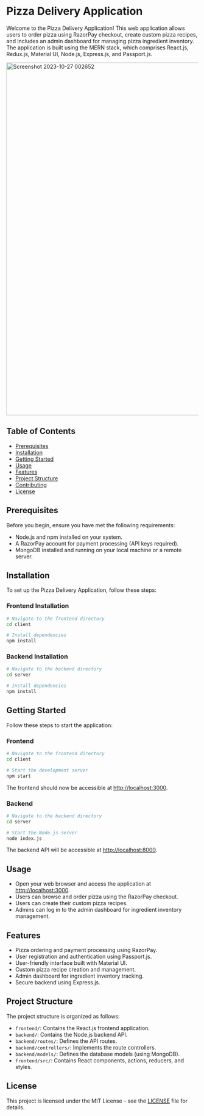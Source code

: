 # Pizza Delivery Application

Welcome to the Pizza Delivery Application! This web application allows users to order pizza using RazorPay checkout, create custom pizza recipes, and includes an admin dashboard for managing pizza ingredient inventory. The application is built using the MERN stack, which comprises React.js, Redux.js, Material UI, Node.js, Express.js, and Passport.js.

<img width="926" alt="Screenshot 2023-10-27 002652" src="https://github.com/asheshmandal2003/pizza_delivery_app/assets/116034358/c8f8912a-619e-4514-a24d-7006896f923d">


## Table of Contents
- [Prerequisites](#prerequisites)
- [Installation](#installation)
- [Getting Started](#getting-started)
- [Usage](#usage)
- [Features](#features)
- [Project Structure](#project-structure)
- [Contributing](#contributing)
- [License](#license)

## Prerequisites

Before you begin, ensure you have met the following requirements:

- Node.js and npm installed on your system.
- A RazorPay account for payment processing (API keys required).
- MongoDB installed and running on your local machine or a remote server.

## Installation

To set up the Pizza Delivery Application, follow these steps:

### Frontend Installation

```bash
# Navigate to the frontend directory
cd client

# Install dependencies
npm install
```

### Backend Installation

```bash
# Navigate to the backend directory
cd server

# Install dependencies
npm install
```

## Getting Started

Follow these steps to start the application:

### Frontend

```bash
# Navigate to the frontend directory
cd client

# Start the development server
npm start
```

The frontend should now be accessible at [http://localhost:3000](http://localhost:3000).

### Backend

```bash
# Navigate to the backend directory
cd server

# Start the Node.js server
node index.js
```

The backend API will be accessible at [http://localhost:8000](http://localhost:8000).

## Usage

- Open your web browser and access the application at [http://localhost:3000](http://localhost:3000).
- Users can browse and order pizza using the RazorPay checkout.
- Users can create their custom pizza recipes.
- Admins can log in to the admin dashboard for ingredient inventory management.

## Features

- Pizza ordering and payment processing using RazorPay.
- User registration and authentication using Passport.js.
- User-friendly interface built with Material UI.
- Custom pizza recipe creation and management.
- Admin dashboard for ingredient inventory tracking.
- Secure backend using Express.js.

## Project Structure

The project structure is organized as follows:

- `frontend/`: Contains the React.js frontend application.
- `backend/`: Contains the Node.js backend API.
- `backend/routes/`: Defines the API routes.
- `backend/controllers/`: Implements the route controllers.
- `backend/models/`: Defines the database models (using MongoDB).
- `frontend/src/`: Contains React components, actions, reducers, and styles.

## License

This project is licensed under the MIT License - see the [LICENSE](LICENSE) file for details.

